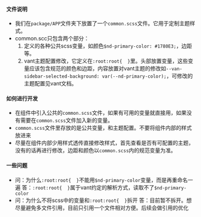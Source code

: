 
<br />

 #### 文件说明


* 我们在`package/APP`文件夹下放置了一个`common.scss`文件。它用于定制主题样式。
* common.scc只包含两个部分：
  1. 定义的各种公共scss变量，如颜色`$nd-primary-color: #1780E3;`，边距等。
  2. vant主题配置修改，它定义在`:root:root{  }`里。头部放置变量，这些变量应该包含规范的颜色和边距，内容放置对vant主题的修改如`--van-sidebar-selected-background: var(--nd-primary-color);`，可修改的主题配置见vant文档。
     <br />

 #### 如何进行开发

* 在组件中引入公共的`common.scss`文件，如果有可用的变量就直接用，如果没有需要在`common.scss`文件加入新的变量。
* `common.scss`文件里存放的是公共变量，和主题配置。不要将组件内部的样式放进来
* 尽量在组件内部少用样式透传直接修改样式，首先查看是否有可配置的主题，没有的话再进行修改，边距和颜色以`common.scss`内的规范变量为准。
  <br />

 #### 一些问题

* 问：为什么`:root:root{  }`不能用`$nd-primary-color`变量，而是再重命名一遍
  答：`:root:root{  }`属于vant约定的解析方式，读取不了`$nd-primary-color`
* 问：为什么不将scss中的变量和`:root:root{  }`拆开
  答：目前暂不拆开。想尽量避免多文件引用，目前只引用一个文件相对方便。后续会做引用的优化






